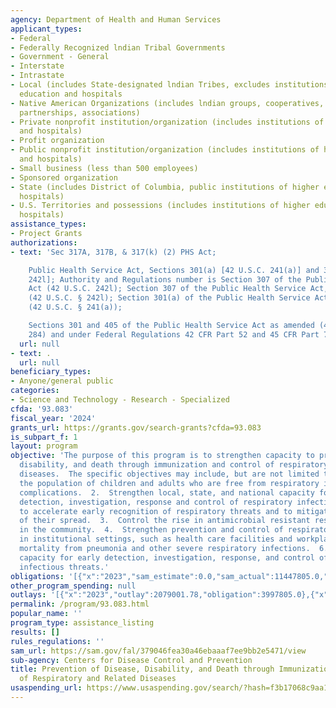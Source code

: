 ```yaml
---
agency: Department of Health and Human Services
applicant_types:
- Federal
- Federally Recognized lndian Tribal Governments
- Government - General
- Interstate
- Intrastate
- Local (includes State-designated lndian Tribes, excludes institutions of higher
  education and hospitals
- Native American Organizations (includes lndian groups, cooperatives, corporations,
  partnerships, associations)
- Private nonprofit institution/organization (includes institutions of higher education
  and hospitals)
- Profit organization
- Public nonprofit institution/organization (includes institutions of higher education
  and hospitals)
- Small business (less than 500 employees)
- Sponsored organization
- State (includes District of Columbia, public institutions of higher education and
  hospitals)
- U.S. Territories and possessions (includes institutions of higher education and
  hospitals)
assistance_types:
- Project Grants
authorizations:
- text: 'Sec 317A, 317B, & 317(k) (2) PHS Act;

    Public Health Service Act, Sections 301(a) [42 U.S.C. 241(a)] and 307 [42 U.S.C.
    242l]; Authority and Regulations number is Section 307 of the Public Health Service
    Act (42 U.S.C. 242l); Section 307 of the Public Health Service Act, as amended
    (42 U.S.C. § 242l); Section 301(a) of the Public Health Service Act, as amended
    (42 U.S.C. § 241(a));

    Sections 301 and 405 of the Public Health Service Act as amended (42 USC 241 and
    284) and under Federal Regulations 42 CFR Part 52 and 45 CFR Part 75.'
  url: null
- text: .
  url: null
beneficiary_types:
- Anyone/general public
categories:
- Science and Technology - Research - Specialized
cfda: '93.083'
fiscal_year: '2024'
grants_url: https://grants.gov/search-grants?cfda=93.083
is_subpart_f: 1
layout: program
objective: 'The purpose of this program is to strengthen capacity to prevent disease,
  disability, and death through immunization and control of respiratory and related
  diseases.  The specific objectives may include, but are not limited to: 1.  Increase
  the population of children and adults who are free from respiratory infectious disease
  complications.  2.  Strengthen local, state, and national capacity for the early
  detection, investigation, response and control of respiratory infections in order
  to accelerate early recognition of respiratory threats and to mitigate the impact
  of their spread.  3.  Control the rise in antimicrobial resistant respiratory infections
  in the community.  4.  Strengthen prevention and control of respiratory infections
  in institutional settings, such as health care facilities and workplaces. 5.  Reduce
  mortality from pneumonia and other severe respiratory infections.  6.  Strengthen
  capacity for early detection, investigation, response, and control of respiratory
  infectious threats.'
obligations: '[{"x":"2023","sam_estimate":0.0,"sam_actual":11447805.0,"usa_spending_actual":11426662.48},{"x":"2024","sam_estimate":0.0,"sam_actual":24876694.0,"usa_spending_actual":24876401.28},{"x":"2025","sam_estimate":0.0,"sam_actual":11447805.0,"usa_spending_actual":0.0}]'
other_program_spending: null
outlays: '[{"x":"2023","outlay":2079001.78,"obligation":3997805.0},{"x":"2024","outlay":0.0,"obligation":21627874.0},{"x":"2025","outlay":0.0,"obligation":0.0}]'
permalink: /program/93.083.html
popular_name: ''
program_type: assistance_listing
results: []
rules_regulations: ''
sam_url: https://sam.gov/fal/379046fea30a46ebaaaf7ee9bb2e5471/view
sub-agency: Centers for Disease Control and Prevention
title: Prevention of Disease, Disability, and Death through Immunization and Control
  of Respiratory and Related Diseases
usaspending_url: https://www.usaspending.gov/search/?hash=f3b17068c9aa1684fac367b0758fbd77
---
```

